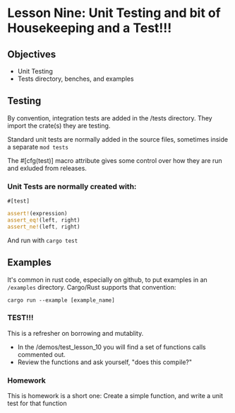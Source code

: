# Lesson Nine: Unit Testing and bit of Housekeeping and a Test!!! 

## Objectives 
- Unit Testing
- Tests directory, benches, and examples 


## Testing

By convention, integration tests are added in the /tests directory.  They import the crate(s) they are testing.

Standard unit tests are normally added in the source files, sometimes inside a separate ```mod tests```

The #[cfg(test)] macro attribute gives some control over how they are run and exluded from releases.

### Unit Tests are normally created with:

```#[test]```

```rust
assert!(expression)
assert_eq!(left, right)
assert_ne!(left, right)
```

And run with ```cargo test```

## Examples

It's common in rust code, especially on github, to put examples in an ```/examples``` directory.  Cargo/Rust supports that
convention:

```cargo run --example [example_name]```

### TEST!!!

This is a refresher on borrowing and mutablity.
- In the /demos/test_lesson_10 you will find a set of functions calls commented out.
- Review the functions and ask yourself, "does this compile?"

### Homework

This is homework is a short one:
Create a simple function, and write a unit test for that function
